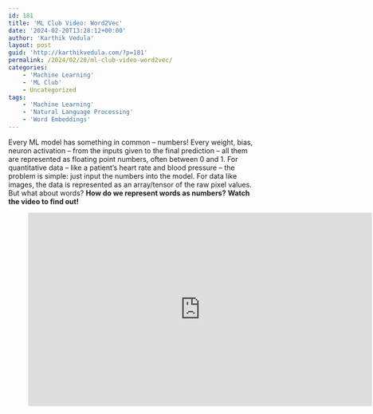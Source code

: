 ```yaml
---
id: 181
title: 'ML Club Video: Word2Vec'
date: '2024-02-20T13:28:12+00:00'
author: 'Karthik Vedula'
layout: post
guid: 'http://karthikvedula.com/?p=181'
permalink: /2024/02/20/ml-club-video-word2vec/
categories:
    - 'Machine Learning'
    - 'ML Club'
    - Uncategorized
tags:
    - 'Machine Learning'
    - 'Natural Language Processing'
    - 'Word Embeddings'
---
```


Every ML model has something in common – numbers! Every weight, bias, neuron activation – from the inputs given to the final prediction – all them are represented as floating point numbers, often between 0 and 1. For quantitative data – like a patient’s heart rate and blood pressure – the problem is simple: just input the numbers into the model. For data like images, the data is represented as an array/tensor of the raw pixel values. But what about words? **How do we represent words as numbers?** **Watch the video to find out!**

<figure class="wp-block-embed is-type-video is-provider-youtube wp-block-embed-youtube wp-embed-aspect-16-9 wp-has-aspect-ratio"><div class="wp-block-embed__wrapper"><iframe allow="accelerometer; autoplay; clipboard-write; encrypted-media; gyroscope; picture-in-picture; web-share" allowfullscreen="" frameborder="0" height="388" loading="lazy" referrerpolicy="strict-origin-when-cross-origin" src="https://www.youtube.com/embed/IUzQOOdQ_No?feature=oembed" title="ML Club Video: Words and Vectors" width="690"></iframe></div></figure>